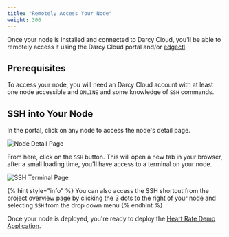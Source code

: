 ```yaml
---
title: "Remotely Access Your Node"
weight: 300
---
```


Once your node is installed and connected to Darcy Cloud, you'll be able to remotely access it using
the Darcy Cloud portal and/or [edgectl](../../get-started-edgectl/).

## Prerequisites

To access your node, you will need an Darcy Cloud account with at least one node accessible
and `ONLINE` and some knowledge of `SSH` commands.

## SSH into Your Node

In the portal, click on any node to access the node's detail page.

![Node Detail Page](/images/7done.png)

From here, click on the `SSH` button. This will open a new tab in your browser, after a small
loading time, you'll have access to a terminal on your node.

![SSH Terminal Page](</images/Screen Shot 2022-04-08 at 1.36.50 PM.png>)

{% hint style="info" %} You can also access the SSH shortcut from the project overview page by
clicking the 3 dots to the right of your node and selecting `SSH` from the drop down menu {% endhint
%}

Once your node is deployed, you're ready to deploy
the [Heart Rate Demo Application](../heart-rate-application/#about-the-heart-rate-demo-app).
